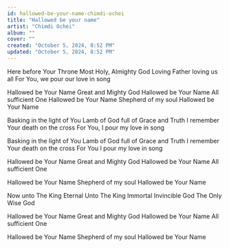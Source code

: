 ```yaml
---
id: hallowed-be-your-name-chimdi-ochei
title: "Hallowed be your name"
artist: "Chimdi Ochei"
album: ""
cover: ""
created: "October 5, 2024, 8:52 PM"
updated: "October 5, 2024, 8:52 PM"
---
```


Here before Your Throne 
Most Holy, Almighty God 
Loving Father loving us all
For You, we pour our love in song

Hallowed be Your Name 
Great and Mighty God
Hallowed be Your Name 
All sufficient One
Hallowed be Your Name 
Shepherd of my soul
Hallowed be Your Name

Basking in the light of You 
Lamb of God full of Grace and Truth
I remember Your death on the cross
For You, I pour my love in song

Basking in the light of You 
Lamb of God full of Grace and Truth
I remember Your death on the cross
For You I pour my love in song

Hallowed be Your Name 
Great and Mighty God
Hallowed be Your Name 
All sufficient One

Hallowed be Your Name 
Shepherd of my soul
Hallowed be Your Name

Now unto The King Eternal
Unto The King Immortal 
Invincible God
The Only Wise God

Hallowed be Your Name 
Great and Mighty God
Hallowed be Your Name 
All sufficient One

Hallowed be Your Name 
Shepherd of my soul
Hallowed be Your Name